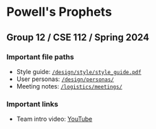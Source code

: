 # Powell's Prophets
## Group 12 / CSE 112 / Spring 2024

### Important file paths
- Style guide: [`/design/style/style_guide.pdf`](https://github.com/cse112-sp24-group12/cse112-sp24-group12/blob/design/style/style_guide.pdf)
- User personas: [`/design/personas/`](https://github.com/cse112-sp24-group12/cse112-sp24-group12/tree/design/personas)
- Meeting notes: [`/logistics/meetings/`](https://github.com/cse112-sp24-group12/cse112-sp24-group12/tree/logistics/meetings)

### Important links
- Team intro video: [YouTube](https://www.youtube.com/watch?v=iKq6aLO0iRA)
